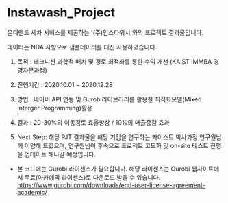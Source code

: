 # Instawash_Project

온디멘드 세차 서비스를 제공하는 '(주)인스타워시'와의 프로젝트 결과물입니다. 

데이터는 NDA 사항으로 샘플데이터를 대신 사용하였습니다. 

1. 목적 : 테크니션 과학적 배치 및 경로 최적화를 통한 수익 개선 (KAIST IMMBA 경영자문과정) 

2. 진행기간 : 2020.10.01 ~ 2020.12.28 

3. 방법 : 네이버 API 연동 및 Gurobi라이브러리를 활용한 최적화모델(Mixed Interger Programming)활용  

4. 결과 : 20-30%의 이동경로 효율향상 / 10%의 매출증감 효과

5. Next Step: 해당 PJT 결과물을 해당 기업을 연구하는 카이스트 박사과정 연구원님께 이양해 드렸으며, 
연구원님이 후속으로 프로젝트 고도화 및 on-site 테스트 진행을 업데이트 해나갈 예정입니다. 


* 본 코드에는 Gurobi 라이센스가 필요합니다. 
해당 라이센스는 Gurobi 웹사이트에서 무료(아카데믹 라이센스)로 다운로드 받을 수 있습니다. 
https://www.gurobi.com/downloads/end-user-license-agreement-academic/
